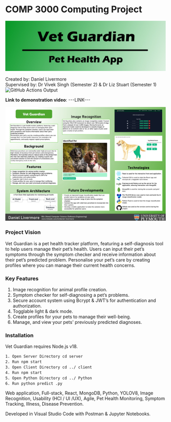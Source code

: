 # COMP 3000 Computing Project
![Thumbnail](ReadmeImage(2).jpg) <br>

Created by: Daniel Livermore <br>
Supervised by: Dr Vivek Singh (Semester 2) & Dr Liz Stuart (Semester 1) <br>
![GitHub Actions Output](https://github.com/Dan-Livermore/COMP3000DanLivermore/actions/workflows/DBTests.yml/badge.svg) <br>

**Link to demonstration video**: ---LINK--- <br>

![Poster](ReadmeImage(1).jpg) <br>

### Project Vision
Vet Guardian is a pet health tracker platform, featuring a self-diagnosis tool to help users manage their pet’s health. Users can input their pet’s symptoms through the symptom checker and receive information about their pet’s predicted problem. Personalise your pet’s care by creating profiles where you can manage their current health concerns.

### Key Features
1. Image recognition for animal profile creation.
2. Symptom checker for self-diagnosing a pet’s problems.
3. Secure account system using Bcrypt & JWT’s for authentication and authorization. 
4. Togglable light & dark mode.
5. Create profiles for your pets to manage their well-being.
6. Manage, and view your pets' previously predicted diagnoses.

### Installation
Vet Guardian requires Node.js v18.

```sh
1. Open Server Directory cd server
2. Run npm start
3. Open Client Directory cd ../ client
4. Run npm start 
5. Open Python Directory cd ../ Python
6. Run python predict .py
```

Web application, Full-stack, React, MongoDB, Python, YOLOV8, Image Recognition, Usability (HCI / UI /UX), Agile, Pet Health Monitoring, Symptom Tracking, Illness, Disease Prevention.

Developed in Visual Studio Code with Postman & Jupyter Notebooks.